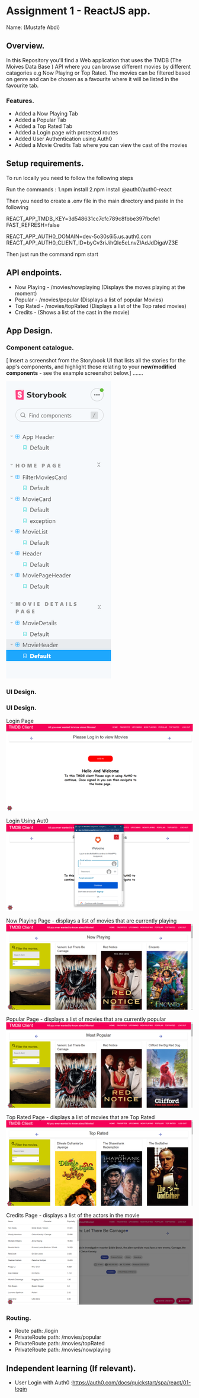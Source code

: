 # Assignment 1 - ReactJS app.

Name: (Mustafe Abdi)

## Overview.

In this Repository you'll find a Web application that uses the TMDB (The Moives Data Base ) API where you can browse different movies by different catagories e.g Now Playing or Top Rated. The movies can be filtered based on genre and can be chosen as a favourite where it will be listed in the favourite tab.

### Features.
 
+ Added a Now Playing Tab
+ Added a Popular Tab
+ Added a Top Rated Tab
+ Added a Login page with protected routes
+ Added User Authentication using Auth0
+ Added a Movie Credits Tab where you can view the cast of the movies

## Setup requirements.

To run locally you need to follow the following steps

Run the commands : 1.npm install 2.npm install @auth0/auth0-react

Then you need to create a .env file in the main directory and paste in the following

REACT_APP_TMDB_KEY=3d548631cc7cfc789c8fbbe397fbcfe1 FAST_REFRESH=false

REACT_APP_AUTH0_DOMAIN=dev-5o30s6i5.us.auth0.com REACT_APP_AUTH0_CLIENT_ID=byCv3riJihQIe5eLnvZlAdJdDigaVZ3E

Then just run the command npm start

## API endpoints.

+ Now Playing - /movies/nowplaying (Displays the moves playing at the moment)
+ Popular - /movies/popular (Displays a list of popular Movies)
+ Top Rated - /movies/topRated (Displays a list of the Top rated movies)
+ Credits - (Shows a list of the cast in the movie) 

## App Design.

### Component catalogue.

[ Insert a screenshot from the Storybook UI that lists all the stories for the app's components, and highlight those relating to your __new/modified components__ - see the example screenshot below.] .......

![](./images/storybook.png)
### UI Design.

### UI Design.
Login Page 
![](./images/login.png)

Login Using Aut0
![ ](./images/loginAuth0.png)

Now Playing Page - displays a list of movies that are currently playing
![ ](./images/nowplaying.png)

Popular Page - displays a list of movies that are currently popular
![ ](./images/popular.png)

Top Rated Page - displays a list of movies that are Top Rated
![ ](./images/toprated.png)

Credits Page - displays a list of the actors in the movie
![ ](./images/credits.png)


### Routing.

+ Route path: /login
+ PrivateRoute path: /movies/popular
+ PrivateRoute path: /movies/topRated 
+ PrivateRoute path: /movies/nowplaying

## Independent learning (If relevant).
+ User Login with Auth0 :https://auth0.com/docs/quickstart/spa/react/01-login 



